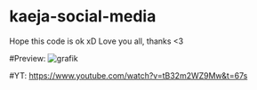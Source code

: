 # kaeja-social-media
Hope this code is ok xD
Love you all, thanks <3

#Preview:
![grafik](https://user-images.githubusercontent.com/60042912/161347981-c32c0a02-b7a1-4f68-99cc-f486122c623a.png)


#YT:
https://www.youtube.com/watch?v=tB32m2WZ9Mw&t=67s
